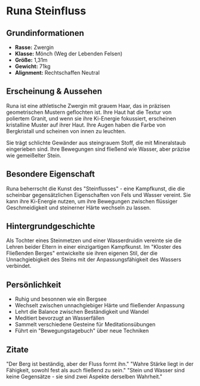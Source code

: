 # Runa Steinfluss

## Grundinformationen
- **Rasse:** Zwergin
- **Klasse:** Mönch (Weg der Lebenden Felsen)
- **Größe:** 1,31m
- **Gewicht:** 71kg
- **Alignment:** Rechtschaffen Neutral

## Erscheinung & Aussehen
Runa ist eine athletische Zwergin mit grauem Haar, das in präzisen geometrischen Mustern geflochten ist. Ihre Haut hat die Textur von poliertem Granit, und wenn sie ihre Ki-Energie fokussiert, erscheinen kristalline Muster auf ihrer Haut. Ihre Augen haben die Farbe von Bergkristall und scheinen von innen zu leuchten.

Sie trägt schlichte Gewänder aus steingrauem Stoff, die mit Mineralstaub eingerieben sind. Ihre Bewegungen sind fließend wie Wasser, aber präzise wie gemeißelter Stein.

## Besondere Eigenschaft
Runa beherrscht die Kunst des "Steinflusses" - eine Kampfkunst, die die scheinbar gegensätzlichen Eigenschaften von Fels und Wasser vereint. Sie kann ihre Ki-Energie nutzen, um ihre Bewegungen zwischen flüssiger Geschmeidigkeit und steinerner Härte wechseln zu lassen.

## Hintergrundgeschichte
Als Tochter eines Steinmetzen und einer Wasserdruidin vereinte sie die Lehren beider Eltern in einer einzigartigen Kampfkunst. Im "Kloster des Fließenden Berges" entwickelte sie ihren eigenen Stil, der die Unnachgiebigkeit des Steins mit der Anpassungsfähigkeit des Wassers verbindet.

## Persönlichkeit
- Ruhig und besonnen wie ein Bergsee
- Wechselt zwischen unnachgiebiger Härte und fließender Anpassung
- Lehrt die Balance zwischen Beständigkeit und Wandel
- Meditiert bevorzugt an Wasserfällen
- Sammelt verschiedene Gesteine für Meditationsübungen
- Führt ein "Bewegungstagebuch" über neue Techniken

## Zitate
"Der Berg ist beständig, aber der Fluss formt ihn."
"Wahre Stärke liegt in der Fähigkeit, sowohl fest als auch fließend zu sein."
"Stein und Wasser sind keine Gegensätze - sie sind zwei Aspekte derselben Wahrheit."